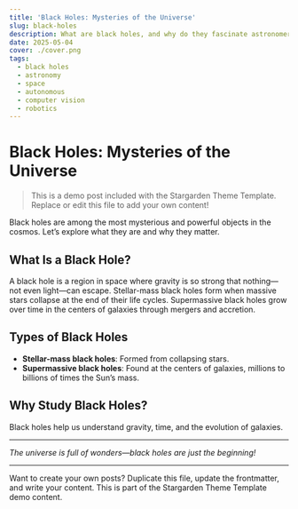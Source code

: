 ```yaml
---
title: 'Black Holes: Mysteries of the Universe'
slug: black-holes
description: What are black holes, and why do they fascinate astronomers?
date: 2025-05-04
cover: ./cover.png
tags:
  - black holes
  - astronomy
  - space
  - autonomous
  - computer vision
  - robotics
---
```


# Black Holes: Mysteries of the Universe

> This is a demo post included with the Stargarden Theme Template. Replace or edit this file to add your own content!

Black holes are among the most mysterious and powerful objects in the cosmos. Let’s explore what they are and why they matter.

## What Is a Black Hole?

A black hole is a region in space where gravity is so strong that nothing—not even light—can escape. Stellar-mass black holes form when massive stars collapse at the end of their life cycles. Supermassive black holes grow over time in the centers of galaxies through mergers and accretion.

## Types of Black Holes

- **Stellar-mass black holes**: Formed from collapsing stars.
- **Supermassive black holes**: Found at the centers of galaxies, millions to billions of times the Sun’s mass.

## Why Study Black Holes?

Black holes help us understand gravity, time, and the evolution of galaxies.

---

_The universe is full of wonders—black holes are just the beginning!_

---

Want to create your own posts? Duplicate this file, update the frontmatter, and write your content. This is part of the Stargarden Theme Template demo content.
